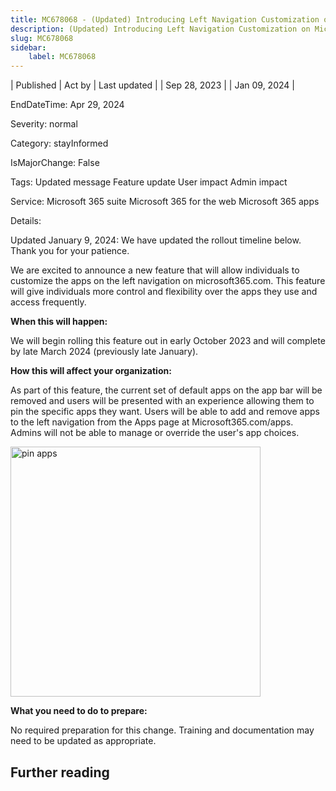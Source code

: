 ```yaml
---
title: MC678068 - (Updated) Introducing Left Navigation Customization on Microsoft365.com
description: (Updated) Introducing Left Navigation Customization on Microsoft365.com
slug: MC678068
sidebar:
    label: MC678068
---
```



| Published | Act by | Last updated |
| Sep 28, 2023 |  | Jan 09, 2024 |

EndDateTime: Apr 29, 2024

Severity: normal

Category: stayInformed

IsMajorChange: False

Tags: Updated message Feature update User impact Admin impact

Service: Microsoft 365 suite Microsoft 365 for the web Microsoft 365 apps

Details: 

<p>Updated January 9, 2024: We have updated the rollout timeline below. Thank you for your patience.</p><p>We are excited to announce a new feature that will allow individuals to customize the apps on the left navigation on microsoft365.com. This feature will give individuals more control and flexibility over the apps they use and access frequently.</p><p><b>When this will happen:</b></p><p>We will begin rolling this feature out in early October 2023 and will complete by late March 2024 (previously late January).</p><p><b>How this will affect your organization:</b></p><p>As part of this feature, the current set of default apps on the app bar will be removed and users will be presented with an experience allowing them to pin the specific apps they want. Users will be able to add and remove apps to the left navigation from the Apps page at Microsoft365.com/apps. Admins will not be able to manage or override the user's app choices.</p><p><img src="https://img-prod-cms-rt-microsoft-com.akamaized.net/cms/api/am/imageFileData/RW1c8cr?ver=36ce" style="width: 400px;" alt="pin apps"><br></p><p>
</p><p><b>What you need to do to prepare:</b></p><p>No required preparation for this change. Training and documentation may need to be updated as appropriate.</p>

## Further reading
